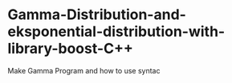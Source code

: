 # Gamma-Distribution-and-eksponential-distribution-with-library-boost-C++
Make Gamma Program and how to use syntac
